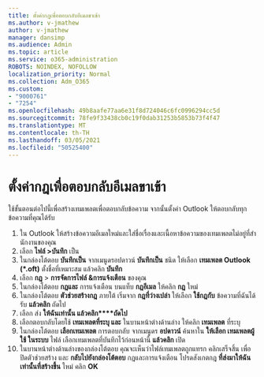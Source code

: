 ```yaml
---
title: ตั้งค่ากฎเพื่อตอบกลับอีเมลขาเข้า
ms.author: v-jmathew
author: v-jmathew
manager: dansimp
ms.audience: Admin
ms.topic: article
ms.service: o365-administration
ROBOTS: NOINDEX, NOFOLLOW
localization_priority: Normal
ms.collection: Adm_O365
ms.custom:
- "9000761"
- "7254"
ms.openlocfilehash: 49b8aafe77aa6e31f8d724046c6fc0996294cc5d
ms.sourcegitcommit: 78fe9f33438cb0c19f0dab31253b5853b73f4f47
ms.translationtype: MT
ms.contentlocale: th-TH
ms.lasthandoff: 03/05/2021
ms.locfileid: "50525400"
---
```

# <a name="set-up-rules-to-reply-to-incoming-emails"></a>ตั้งค่ากฎเพื่อตอบกลับอีเมลขาเข้า

ใช้ขั้นตอนต่อไปนี้เพื่อสร้างเทมเพลตเพื่อตอบกลับข้อความ จากนั้นตั้งค่า Outlook ให้ตอบกลับทุกข้อความที่คุณได้รับ

1. ใน Outlook ให้สร้างข้อความอีเมลใหม่และใส่ชื่อเรื่องและเนื้อหาข้อความของเทมเพลตไม่อยู่ที่สํานักงานของคุณ
2. เลือก **ไฟล์ >บันทึก** เป็น
3. ในกล่องโต้ตอบ **บันทึกเป็น** จากเมนูดรอปดาวน์ **บันทึกเป็น** ชนิด ให้เลือก **เทมเพลต Outlook (*.oft)** ตั้งชื่อที่เหมาะสม แล้วคลิก **บันทึก**
4. เลือก **กฎ**  >  **การจัดการไฟล์ &การแจ้งเตือน** ของคุณ
5. ในกล่องโต้ตอบ **กฎและ** การแจ้งเตือน บนแท็บ **กฎอีเมล** ให้คลิก **กฎ** ใหม่
6. ในกล่องโต้ตอบ **ตัวช่วยสร้างกฎ** ภายใต้ เริ่มจาก **กฎที่ว่างเปล่า** ให้เลือก **ใช้กฎกับ** ข้อความที่ฉันได้รับ **แล้วคลิก** ถัดไป
7. เลือก ส่ง **ให้ฉันเท่านั้น แล้วคลิก****ถัดไป**
8. เลือกตอบกลับโดยใช้ **เทมเพลตที่ระบุ และ** ในบานหน้าต่างด้านล่าง ให้คลิก **เทมเพลต** ที่ระบุ
9. ในกล่องโต้ตอบ **เลือกเทมเพลต** การตอบกลับ จากเมนูดร **อปดาวน์** ค้นหาใน **ให้เลือก เทมเพลตผู้ใช้ ในระบบ** ไฟล์ เลือกเทมเพลตที่บันทึกไว้ก่อนหน้านี้ **แล้วคลิก** เปิด
10. ในบานหน้าต่างด้านล่างของกล่องโต้ตอบ คุณจะเห็นว่าไฟล์เทมเพลตถูกแทรก คลิกเสร็จสิ้น เพื่อปิดตัวช่วยสร้าง และ **กลับไปยังกล่องโต้ตอบ** กฎและการแจ้งเตือน โปรดสังเกตกฎ **ที่ส่งมาให้ฉันเท่านั้นที่สร้างขึ้น** ใหม่ คลิก **OK**
